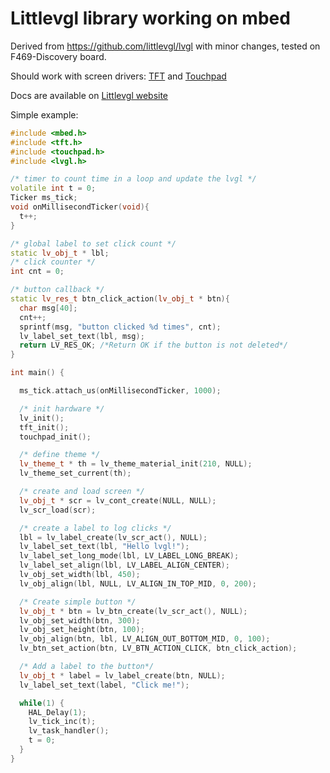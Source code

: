 # Littlevgl library working on mbed

Derived from https://github.com/littlevgl/lvgl with minor changes, tested on F469-Discovery board.

Should work with screen drivers: [TFT](https://github.com/stepansnigirev/f469-disco-lvgl-tft) and [Touchpad](https://github.com/stepansnigirev/f469-disco-lvgl-touchpad)

Docs are available on [Littlevgl website](https://docs.littlevgl.com/)

Simple example:

```cpp
#include <mbed.h>
#include <tft.h>
#include <touchpad.h>
#include <lvgl.h>

/* timer to count time in a loop and update the lvgl */
volatile int t = 0;
Ticker ms_tick;
void onMillisecondTicker(void){
  t++;
}

/* global label to set click count */
static lv_obj_t * lbl;
/* click counter */
int cnt = 0;

/* button callback */
static lv_res_t btn_click_action(lv_obj_t * btn){
  char msg[40];
  cnt++;
  sprintf(msg, "button clicked %d times", cnt);
  lv_label_set_text(lbl, msg);
  return LV_RES_OK; /*Return OK if the button is not deleted*/
}

int main() {

  ms_tick.attach_us(onMillisecondTicker, 1000);

  /* init hardware */
  lv_init();
  tft_init();
  touchpad_init();

  /* define theme */
  lv_theme_t * th = lv_theme_material_init(210, NULL);
  lv_theme_set_current(th);

  /* create and load screen */
  lv_obj_t * scr = lv_cont_create(NULL, NULL);
  lv_scr_load(scr);

  /* create a label to log clicks */
  lbl = lv_label_create(lv_scr_act(), NULL);
  lv_label_set_text(lbl, "Hello lvgl!");
  lv_label_set_long_mode(lbl, LV_LABEL_LONG_BREAK);
  lv_label_set_align(lbl, LV_LABEL_ALIGN_CENTER);
  lv_obj_set_width(lbl, 450);
  lv_obj_align(lbl, NULL, LV_ALIGN_IN_TOP_MID, 0, 200);

  /* Create simple button */
  lv_obj_t * btn = lv_btn_create(lv_scr_act(), NULL);
  lv_obj_set_width(btn, 300);
  lv_obj_set_height(btn, 100);
  lv_obj_align(btn, lbl, LV_ALIGN_OUT_BOTTOM_MID, 0, 100);
  lv_btn_set_action(btn, LV_BTN_ACTION_CLICK, btn_click_action);

  /* Add a label to the button*/
  lv_obj_t * label = lv_label_create(btn, NULL);
  lv_label_set_text(label, "Click me!");

  while(1) {
    HAL_Delay(1);
    lv_tick_inc(t);
    lv_task_handler();
    t = 0;
  }
}
```